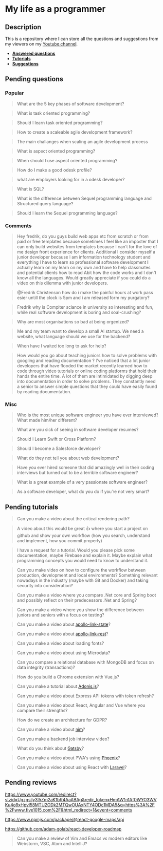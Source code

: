 # My life as a programmer

## Description

This is a repository where I can store all the 
questions and suggestions from my viewers on my [Youtube channel](https://www.youtube.com/user/Fidde12345).

* **[Answered questions](https://www.youtube.com/playlist?list=PLBAZWBMYeVYjXogYQDd1rwVI0c5YoioqU)**
* **[Tutorials](./tutorials.md)**
* **[Suggestions](./suggestions.md)**

## Pending questions

### Popular

> What are the 5 key phases of software development?

> What is task oriented programming?

> Should I learn task oriented programming?

> How to create a scaleable agile development framework?

> The main challanges when scaling an agile development process

> What is aspect oriented programming?

> When should I use aspect oriented programming?

> How do I make a good odesk profile?

> what are employers looking for in a odesk developer?

> What is SQL?

> What is the difference between Sequel programming language and Structured query language?

> Should I learn the Sequel programming language?

### Comments

> Hey fredrik, do you guys build web apps etc from scratch or from paid or free templates because sometimes I feel like an imposter that I can only build websites from templates because I can't for the love of me design front experience for clients. Additional I consider myself a junior developer because I am information technology student and everything I have to learn so professional software development I actually learn on my learn on my own and have to help classmates and potential clients how to read Abit how the code works and I don't know all the languages. Would greatly appreciate if you could do a video on this dilemma with junior developers.

> @Fredrik Christenson how do i make the painful hours at work pass esier untill the clock is 5pm and i am released form my purgatory?

> Fredrik why is Compiter sciance in university so interesting and fun, while real software development is boring and soal-crushing?

> Why are most organisations so bad at being orgenized?

> Me and my team want to develop a small AI startup. We need a website, what language should we use for the backend?

> When have I waited too long to ask for help?

> How would you go about teaching juniors how to solve problems with googling and reading documentation ? I’ve noticed that a lot junior developers that have flooded the market recently learned how to code through video tutorials or online coding platforms that hold their hands the entire time. A lot of them are intimidated by digging deep into documentation in order to solve problems. They constantly need a senior to answer simple questions that they could have easily found by reading documentation.

### Misc

> Who is the most unique software engineer you have ever interviewed? What made him/her different?

> What are you sick of seeing in software developer resumes?

> Should I Learn Swift or Cross Platform?

> Should I become a Salesforce developer?

> What do they not tell you about web development?

> Have you ever hired someone that did amazingly well in their coding interviews but turned out to be a terrible software engineer?

> What is a great example of a very passionate software engineer?

> As a software developer, what do you do if you’re not very smart?

## Pending tutorials

> Can you make a video about the critical rendering path?

> A video about this would be great 👍 where you start a project on github and show your own workflow (how you search, understand and implement, how you commit properly) 

> I have a request for a tutorial. Would you please pick some documentation, maybe Firebase and explain it. Maybe explain what programming concepts you would need to know to understand it.

> Can you make video on how to configure the workflow between production, development and local environments? Something relevant nowadays in the industry (maybe with Git and Docker) and taking security into consideration?

> Can you make a video where you compare .Net core and Spring boot and possibly reflect on their predecessors .Net and Spring?

> Can you make a video where you show the difference between juniors and seniors with a focus on testing?

> Can you make a video about [apollo-link-state](https://www.apollographql.com/docs/link/links/state.html)?

> Can you make a video about [apollo-link-rest](https://www.apollographql.com/docs/link/links/rest.html)?

> Can you make a video about loading fonts?

> Can you make a video about using Microdata?

> Can you compare a relational database with MongoDB and focus on data integrity (transactions)?

> How do you build a Chrome extension with Vue.js?

> Can you make a tutorial about [Adonis.js](https://adonisjs.com/)?

> Can you make a video about Express API tokens with token refresh?

> Can you make a video about React, Angular and Vue where you compare their strengths?

> How do we create an architecture for GDPR?

> Can you make a video about [nim](https://nim-lang.org/)?

> Can you make a backend job interview video?

> What do you think about [Gatsby](https://www.gatsbyjs.org/docs/)?

> Can you make a video about PWA's using [Phoenix](http://phoenixframework.org)?

> Can you make a video about using React with [Laravel](https://laravel.com/)?

## Pending reviews

https://www.youtube.com/redirect?stzid=Ugzgsily3I5Zm2aK1bR4AaABAg&redir_token=HmAW1n1Af0WYO3WVKu4o9xHpvl58MTU2ODk2MTQwOUAxNTY4ODc1MDA5&q=https%3A%2F%2Fwww.five1015.com%2F&html_redirect=1&event=comments

https://www.npmjs.com/package/@react-google-maps/api

https://github.com/adam-golab/react-developer-roadmap

> Can you make a review of Vim and Emacs vs modern editors like Webstorm, VSC, Atom and IntelliJ?
